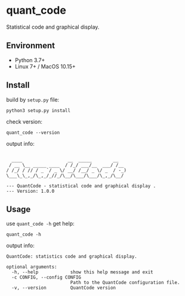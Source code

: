 # quant_code

Statistical code and graphical display.

## Environment
* Python 3.7+
* Linux 7+ / MacOS 10.15+



## Install

build by `setup.py` file:
 ```shell
 python3 setup.py install
 ```
check version:
```shell
quant_code --version
```
output info:
```shell

  ____                 __  _____        __   
 / __ \__ _____ ____  / /_/ ___/__  ___/ /__ 
/ /_/ / // / _ `/ _ \/ __/ /__/ _ \/ _  / -_)
\___\_\_,_/\_,_/_//_/\__/\___/\___/\_,_/\__/ 

--- QuantCode - statistical code and graphical display .
--- Version: 1.0.0

```



## Usage

use `quant_code -h` get help:
```shell
quant_code -h
```
output info:
```shell
QuantCode: statistics code and graphical display.

optional arguments:
  -h, --help            show this help message and exit
  -c CONFIG, --config CONFIG
                        Path to the QuantCode configuration file.
  -v, --version         QuantCode version

```